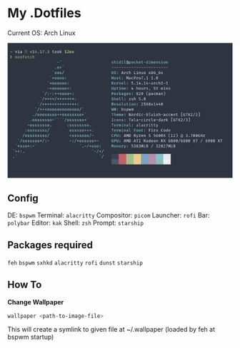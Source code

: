 # My .Dotfiles

Current OS: Arch Linux

![Neofetch](./screenshots/neofetch.png)

## Config

DE: `bspwm`
Terminal: `alacritty`
Compositor: `picom`
Launcher: `rofi`
Bar: `polybar`
Editor: `kak`
Shell: `zsh`
Prompt: `starship`

## Packages required

`feh` `bspwm` `sxhkd` `alacritty` `rofi` `dunst` `starship`

## How To

**Change Wallpaper**

```bash
wallpaper <path-to-image-file>
```

This will create a symlink to given file at ~/.wallpaper (loaded by feh at bspwm startup)